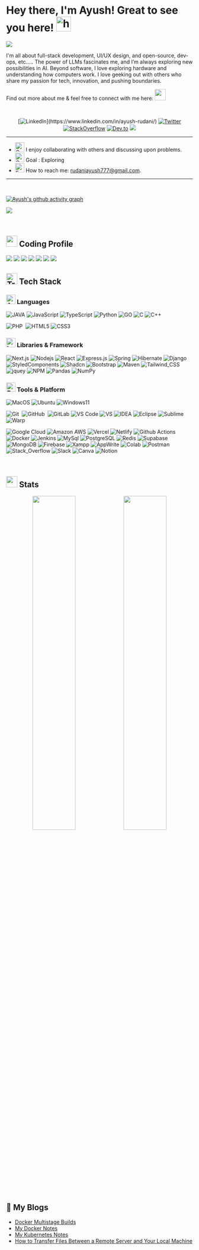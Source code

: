 # Hey there, I'm Ayush! Great to see you here! <img width="40" height="40" src="https://user-images.githubusercontent.com/1303154/88677602-1635ba80-d120-11ea-84d8-d263ba5fc3c0.gif" width="28px" alt="hi">
<img src="https://user-images.githubusercontent.com/78534043/230702315-61c57f39-ef9b-4e8b-b1ff-d6cbbb64c808.png">
<br>

I'm all about full-stack development, UI/UX design, and open-source, dev-ops, etc..... The power of LLMs fascinates me, and I’m always exploring new possibilities in AI. Beyond software, I love exploring hardware and understanding how computers work. I love geeking out with others who share my passion for tech, innovation, and pushing boundaries.

<!-- :mailbox : Reach me out! -->
<p>Find out more about me & feel free to connect with me here: <img style="display: inline-block" src="https://raw.githubusercontent.com/Tarikul-Islam-Anik/Animated-Fluent-Emojis/master/Emojis/Hand%20gestures/Handshake.png" height="30px" /></p>

<br>

<div align="center">

[![LinkedIn](https://img.shields.io/badge/linkedin-in/ayush-%230077B5.svg?&style=for-the-badge&logo=linkedin&logoColor=white")](https://www.linkedin.com/in/ayush-rudani/) [![Twitter](https://img.shields.io/badge/TWITTER-ayush-%231DA1F2.svg?&style=for-the-badge&logo=Twitter&logoColor=white)](https://twitter.com/r_ayush777) [![StackOverflow](https://img.shields.io/badge/Stack_Overflow-FE7A16?style=for-the-badge&logo=stack-overflow&logoColor=white)](https://stackoverflow.com/users/15392348/ayush-rudani) [![Dev.to](https://img.shields.io/badge/dev.to-0A0A0A?style=for-the-badge&logo=devdotto&logoColor=white)](https://dev.to/r_ayush777) [![](https://img.shields.io/badge/Portfolio-255E63?style=for-the-badge&logo=About.me&logoColor=white)](https://ayushrudani.com) 

<!--
[![Peerlist](https://github-readme-badge.peerlist.io/api/ayushrudani?style=for-the-badge)](https://peerlist.io/ayushrudani)
-->

</div>
<hr>

- <img src="https://raw.githubusercontent.com/Tarikul-Islam-Anik/Animated-Fluent-Emojis/master/Emojis/People/Family%20Man%2C%20Woman%2C%20Girl%2C%20Boy.png" alt="Group of People" width="25" height="25" /> I enjoy collaborating with others and discussing upon problems.
- <img src="https://raw.githubusercontent.com/Tarikul-Islam-Anik/Animated-Fluent-Emojis/master/Emojis/Activities/Goal%20Net.png" alt="Goal Net" width="25" height="25" /> Goal : Exploring
- <img src="https://raw.githubusercontent.com/Tarikul-Islam-Anik/Animated-Fluent-Emojis/master/Emojis/Objects/E-Mail.png" alt="E-Mail" width="25" height="25" /> How to reach me: rudaniayush777@gmail.com.
---

<br>

<!--  <a href="https://github.com/ayush-rudani"><img alt="Candida's Activity Graph" src="https://activity-graph.herokuapp.com/graph?username=ayush-rudani&custom_title=Ayush's%20Contribution%20Graph&theme=react-dark" /></a> -->

<!-- Activity Graph -->
<!-- <img src="https://activity-graph.herokuapp.com/graph?username=ayush-rudani&theme=react-dark"> -->
<!-- ![Ayush's github activity graph](https://activity-graph.herokuapp.com/graph?username=ayush-rudani&area=true&hide_border=true&theme=github&bg_color=22272E) -->
<!-- ![Ayush's github activity graph](https://activity-graph.herokuapp.com/graph?username=ayush-rudani&theme=react-dark) -->

<!-- [![Ayush's github activity graph](https://github-readme-activity-graph.cyclic.app/graph?username=ayush-rudani&theme=xcode)](https://github.com/ayush-rudani) -->

[![Ayush's github activity graph](https://github-readme-activity-graph.vercel.app/graph?username=ayush-rudani&bg_color=000000&color=d1f6ff&line=39a9fe&point=ffffff&area=true&hide_border=true)](https://github.com/ashutosh00710/github-readme-activity-graph)

<!-- --- -->

![](https://user-images.githubusercontent.com/73097560/115834477-dbab4500-a447-11eb-908a-139a6edaec5c.gif)

<br>

## <img src="https://github.com/ayush-rudani/ayush-rudani/assets/78534043/30e72ba5-7b4a-45f5-bc9d-a5fc0cd0925e" height="30" width="30"> Coding Profile

[![](https://img.shields.io/badge/Codeforces-445f9d?style=for-the-badge&logo=Codeforces&logoColor=white)](https://codeforces.com/profile/R.Ayush777)
[![](https://img.shields.io/badge/Codechef-%23B92B27.svg?&style=for-the-badge&logo=Codechef&logoColor=white)](https://www.codechef.com/users/r_ayush777)
[![](https://img.shields.io/badge/-LeetCode-FFA116?style=for-the-badge&logo=LeetCode&logoColor=black)](https://leetcode.com/ayushcrudani/)
[![](https://img.shields.io/badge/GeeksforGeeks-298D46?style=for-the-badge&logo=geeksforgeeks&logoColor=white)](https://auth.geeksforgeeks.org/user/rudaniayush777/practice/)
[![](https://img.shields.io/badge/-Hackerrank-2EC866?style=for-the-badge&logo=HackerRank&logoColor=white)](https://www.hackerrank.com/rudaniayush777?hr_r=1)
[![](https://img.shields.io/badge/HackerEarth-%232C3454.svg?&style=for-the-badge&logo=HackerEarth&logoColor=Blue)](https://www.hackerearth.com/@ayushcrudani)
[![](https://img.shields.io/badge/Kaggle-20BEFF?style=for-the-badge&logo=Kaggle&logoColor=white)](https://www.kaggle.com/ayushrudani)

<!-- --- -->

## <img src="https://raw.githubusercontent.com/Tarikul-Islam-Anik/Animated-Fluent-Emojis/master/Emojis/Travel%20and%20places/Fire.png" alt="Travel places" width="30" height="30" /> Tech Stack

### <img src="https://raw.githubusercontent.com/Tarikul-Islam-Anik/Animated-Fluent-Emojis/master/Emojis/People/Man%20Astronaut.png" alt="Astronaut" width="25" height="25" /> Languages

![JAVA](https://img.shields.io/badge/Java-orange?style=for-the-badge&logo=OpenJDK&logoColor=ff7019&labelColor=141819&color=ff7019)
![JavaScript](https://img.shields.io/badge/JavaScript-323330?style=for-the-badge&logo=javascript&logoColor=F7DF1E)
![TypeScript](https://img.shields.io/badge/TypeScript-007ACC?style=for-the-badge&logo=typescript&logoColor=white)
![Python](https://img.shields.io/badge/Python-FFD43B?style=for-the-badge&logo=python&logoColor=306998)
![GO](https://img.shields.io/badge/Go-00ADD8?style=for-the-badge&logo=go&logoColor=white)
![C](https://img.shields.io/badge/C-00599C?style=for-the-badge&logo=c&logoColor=white)
![C++](https://img.shields.io/badge/C%2B%2B-00599C?style=for-the-badge&logo=c%2B%2B&logoColor=white)

<!-- ![SQL](https://img.shields.io/badge/MySQL-00000F?style=for-the-badge&logo=mysql&logoColor=white)&nbsp; -->

![PHP](https://img.shields.io/badge/PHP-777BB4?style=for-the-badge&logo=php&logoColor=white)&nbsp;
![HTML5](https://img.shields.io/badge/HTML5-E34F26?style=for-the-badge&logo=html5&logoColor=white)
![CSS3](https://img.shields.io/badge/CSS3-1572B6?style=for-the-badge&logo=css3&logoColor=white)

<!-- ![Java](https://img.shields.io/badge/Java-ED8B00?style=for-the-badge&logo=java&logoColor=white) -->

### <img src="https://raw.githubusercontent.com/Tarikul-Islam-Anik/Animated-Fluent-Emojis/master/Emojis/Objects/Laptop.png" alt="Laptop" width="25" height="25" /> Libraries & Framework

<!-- ![React](https://img.shields.io/badge/React-20232A?style=for-the-badge&logo=react&logoColor=61DAFB) -->

![Next.js](https://img.shields.io/badge/next.js-000000?style=for-the-badge&logo=nextdotjs&logoColor=white)
![Nodejs](https://img.shields.io/badge/Node.js-339933?style=for-the-badge&logo=nodedotjs&logoColor=white)
![React](https://img.shields.io/badge/React-20232A?style=for-the-badge&logo=react&logoColor=61DAFB)
![Express.js](https://img.shields.io/badge/Express.js-000000?style=for-the-badge&logo=express&logoColor=white)
![Spring](https://img.shields.io/badge/Spring-6DB33F?style=for-the-badge&logo=spring&logoColor=white)
![Hibernate](https://img.shields.io/badge/Hibernate-59666C?style=for-the-badge&logo=Hibernate&logoColor=white)
![Django](https://img.shields.io/badge/Django-092E20?style=for-the-badge&logo=django&logoColor=green)
![StyledComponents](https://img.shields.io/badge/styled--components-DB7093?style=for-the-badge&logo=styled-components&logoColor=white)
![Shadcn](https://img.shields.io/badge/shadcn%2Fui-000000?style=for-the-badge&logo=shadcnui&logoColor=white)
![Bootstrap](https://img.shields.io/badge/Bootstrap-563D7C?style=for-the-badge&logo=bootstrap&logoColor=white)
![Maven](https://img.shields.io/badge/apache_maven-C71A36?style=for-the-badge&logo=apachemaven&logoColor=white)
![Tailwind_CSS](https://img.shields.io/badge/Tailwind_CSS-38B2AC?style=for-the-badge&logo=tailwind-css&logoColor=white)
![jquey](https://img.shields.io/badge/jQuery-0769AD?style=for-the-badge&logo=jquery&logoColor=white)
![NPM](https://img.shields.io/badge/npm-CB3837?style=for-the-badge&logo=npm&logoColor=white)
![Pandas](https://img.shields.io/badge/Pandas-2C2D72?style=for-the-badge&logo=pandas&logoColor=white)
![NumPy](https://img.shields.io/badge/Numpy-777BB4?style=for-the-badge&logo=numpy&logoColor=white)

### <img src="https://raw.githubusercontent.com/Tarikul-Islam-Anik/Animated-Fluent-Emojis/master/Emojis/People/Factory%20Worker.png" alt="Factory Worker" width="25" height="25" /> Tools & Platform

![MacOS](https://img.shields.io/badge/mac%20os-000000?style=for-the-badge&logo=apple&logoColor=white)
![Ubuntu](https://img.shields.io/badge/Ubuntu-E95420?style=for-the-badge&logo=ubuntu&logoColor=white)
![Windows11](https://img.shields.io/badge/Windows_11-0078d4?style=for-the-badge&logo=windows-11&logoColor=white)

![Git](https://img.shields.io/badge/Git-F05032?style=for-the-badge&logo=git&logoColor=white)&nbsp;
![GitHub](https://img.shields.io/badge/GitHub-100000?style=for-the-badge&logo=github&logoColor=white)&nbsp;
![GitLab](https://img.shields.io/badge/GitLab-330F63?style=for-the-badge&logo=gitlab&logoColor=white)
![VS Code](https://img.shields.io/badge/Visual_Studio_Code-0078D4?style=for-the-badge&logo=visual%20studio%20code&logoColor=white)
![VS](https://img.shields.io/badge/Visual_Studio-5C2D91?style=for-the-badge&logo=visual%20studio&logoColor=white)
![IDEA](https://img.shields.io/badge/IntelliJIDEA-000000.svg?style=for-the-badge&logo=intellij-idea&logoColor=white)
![Eclipse](https://img.shields.io/badge/Eclipse-2C2255?style=for-the-badge&logo=eclipse&logoColor=white)
![Sublime](https://img.shields.io/badge/sublime_text-%23575757.svg?&style=for-the-badge&logo=sublime-text&logoColor=important)
![Warp](https://img.shields.io/badge/warp-01A4FF?style=for-the-badge&logo=warp&logoColor=white)

![Google Cloud](https://img.shields.io/badge/GoogleCloud-%234285F4.svg?style=for-the-badge&logo=google-cloud&logoColor=white)
![Amazon AWS](https://img.shields.io/badge/Amazon_AWS-FF9900?style=for-the-badge&logo=amazonaws&logoColor=white)
![Vercel](https://img.shields.io/badge/Vercel-000000?style=for-the-badge&logo=vercel&logoColor=white)
![Netlify](https://img.shields.io/badge/Netlify-00C7B7?style=for-the-badge&logo=netlify&logoColor=white)
![Github Actions](https://img.shields.io/badge/GitHub_Actions-2088FF?style=for-the-badge&logo=github-actions&logoColor=white)
![Docker](https://img.shields.io/badge/Docker-2CA5E0?style=for-the-badge&logo=docker&logoColor=white)
![Jenkins](https://img.shields.io/badge/jenkins-%232C5263.svg?style=for-the-badge&logo=jenkins&logoColor=white)
![MySql](https://img.shields.io/badge/MySQL-005C84?style=for-the-badge&logo=mysql&logoColor=white)
![PostgreSQL](https://img.shields.io/badge/PostgreSQL-316192?style=for-the-badge&logo=postgresql&logoColor=white)
![Redis](https://img.shields.io/badge/redis-%23DD0031.svg?style=for-the-badge&logo=redis&logoColor=white)
![Supabase](https://img.shields.io/badge/Supabase-3ECF8E?style=for-the-badge&logo=supabase&logoColor=white)
![MongoDB](https://img.shields.io/badge/MongoDB-4EA94B?style=for-the-badge&logo=mongodb&logoColor=white)
![Firebase](https://img.shields.io/badge/firebase-ffca28?style=for-the-badge&logo=firebase&logoColor=black)
![Xampp](https://img.shields.io/badge/Xampp-F37623?style=for-the-badge&logo=xampp&logoColor=white)
![AppWrite](https://img.shields.io/badge/Appwrite-F02E65?style=for-the-badge&logo=Appwrite&logoColor=black)
![Colab](https://img.shields.io/badge/Colab-F9AB00?style=for-the-badge&logo=googlecolab&color=525252)
![Postman](https://img.shields.io/badge/Postman-FF6C37?style=for-the-badge&logo=Postman&logoColor=white)
![Stack_Overflow](https://img.shields.io/badge/Stack_Overflow-FE7A16?style=for-the-badge&logo=stack-overflow&logoColor=white)
![Slack](https://img.shields.io/badge/Slack-4A154B?style=for-the-badge&logo=slack&logoColor=white)
![Canva](https://img.shields.io/badge/Canva-%2300C4CC.svg?&style=for-the-badge&logo=Canva&logoColor=white)
![Notion](https://img.shields.io/badge/Notion-%23000000.svg?style=for-the-badge&logo=notion&logoColor=white)

<!-- ![PyCharm](https://img.shields.io/badge/PyCharm-000000.svg?&style=for-the-badge&logo=PyCharm&logoColor=white) -->
<!-- ![WordPress](https://img.shields.io/badge/Wordpress-21759B?style=for-the-badge&logo=wordpress&logoColor=white)-->
<br>

## <img src="https://raw.githubusercontent.com/Tarikul-Islam-Anik/Animated-Fluent-Emojis/master/Emojis/Objects/Bar%20Chart.png" width="30" height="30"> Stats

<p align="center">
 	<img width="48%" src="https://github-readme-stats.vercel.app/api?username=ayush-rudani&show_icons=true&hide_border=true&theme=radical" />
	<img width="48%" src="https://streak-stats.demolab.com/?user=ayush-rudani&theme=dark"> 
<!--   <img width="48%" src="https://github-readme-streak-stats.herokuapp.com/?user=R-Ayush777" /> -->
</p>



## 📝 My Blogs
- [Docker Multistage Builds](https://ayushrudani.com/blogs/docker-multistage-builds)
- [My Docker Notes](https://ayushrudani.com/blogs/my-docker-notes)
- [My Kubernetes Notes](https://ayushrudani.com/blogs/my-kubernetes-notes)
- [How to Transfer Files Between a Remote Server and Your Local Machine](https://ayushrudani.com/blogs/how-to-transfer-files-between-a-remote-server-and-your-local-machine)

<!--

![](https://user-images.githubusercontent.com/73097560/115834477-dbab4500-a447-11eb-908a-139a6edaec5c.gif)


<p align="center">

   ![snake gif](https://github.com/R-Ayush777/R-Ayush777/blob/output/github-contribution-grid-snake.gif)

</p>

-->

<!--

<p align="center">
	<a href="https://www.linkedin.com/in/ayush-rudani/">
		<img src="https://img.shields.io/badge/LinkedIn-0077B5?style=for-the-badge&logo=linkedin&logoColor=white" />
	</a>
	<a href="https://twitter.com/R_Ayush777">
		<img src="https://img.shields.io/badge/Twitter-1DA1F2?style=for-the-badge&logo=twitter&logoColor=white" />
	</a>
	<a href="https://dev.to/r_ayush777">
		<img src="https://img.shields.io/badge/dev.to-0A0A0A?style=for-the-badge&logo=devdotto&logoColor=white" />
	</a>
  <a href="https://ayush7.me">
		<img src="https://img.shields.io/badge/portfolio-1AA260?style=for-the-badge&logo=About.me&logoColor=white" />
	</a>
  <a href="mailto:rudaniayush777@gmail.com">
		<img src="https://img.shields.io/badge/Gmail-D14836?style=for-the-badge&logo=gmail&logoColor=white" />
	</a>
	<a href="https://stackoverflow.com/users/15392348/ayush-rudani"><img src="https://img.shields.io/badge/Stack_Overflow-FE7A16?style=for-the-badge&logo=stack-overflow&logoColor=white"/></a>
<br><br>
<a href="https://github.com/Meghna-DAS/github-profile-views-counter">
    <img src="https://komarev.com/ghpvc/?username=ayush-rudani&style=flat-square">
</a>
</p>

 -->
